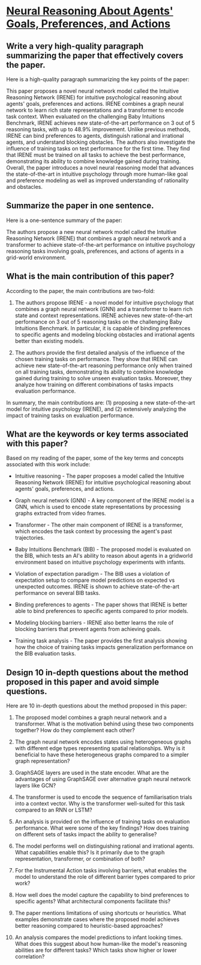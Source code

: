 # [Neural Reasoning About Agents' Goals, Preferences, and Actions](https://arxiv.org/abs/2312.07122)

## Write a very high-quality paragraph summarizing the paper that effectively covers the paper.

 Here is a high-quality paragraph summarizing the key points of the paper:

This paper proposes a novel neural network model called the Intuitive Reasoning Network (IRENE) for intuitive psychological reasoning about agents' goals, preferences and actions. IRENE combines a graph neural network to learn rich state representations and a transformer to encode task context. When evaluated on the challenging Baby Intuitions Benchmark, IRENE achieves new state-of-the-art performance on 3 out of 5 reasoning tasks, with up to 48.9% improvement. Unlike previous methods, IRENE can bind preferences to agents, distinguish rational and irrational agents, and understand blocking obstacles. The authors also investigate the influence of training tasks on test performance for the first time. They find that IRENE must be trained on all tasks to achieve the best performance, demonstrating its ability to combine knowledge gained during training. Overall, the paper introduces a novel neural reasoning model that advances the state-of-the-art in intuitive psychology through more human-like goal and preference modeling as well as improved understanding of rationality and obstacles.


## Summarize the paper in one sentence.

 Here is a one-sentence summary of the paper:

The authors propose a new neural network model called the Intuitive Reasoning Network (IRENE) that combines a graph neural network and a transformer to achieve state-of-the-art performance on intuitive psychology reasoning tasks involving goals, preferences, and actions of agents in a grid-world environment.


## What is the main contribution of this paper?

 According to the paper, the main contributions are two-fold:

1. The authors propose IRENE - a novel model for intuitive psychology that combines a graph neural network (GNN) and a transformer to learn rich state and context representations. IRENE achieves new state-of-the-art performance on 3 out of 5 reasoning tasks on the challenging Baby Intuitions Benchmark. In particular, it is capable of binding preferences to specific agents and modeling blocking obstacles and irrational agents better than existing models.

2. The authors provide the first detailed analysis of the influence of the chosen training tasks on performance. They show that IRENE can achieve new state-of-the-art reasoning performance only when trained on all training tasks, demonstrating its ability to combine knowledge gained during training to solve unseen evaluation tasks. Moreover, they analyze how training on different combinations of tasks impacts evaluation performance.

In summary, the main contributions are: (1) proposing a new state-of-the-art model for intuitive psychology (IRENE), and (2) extensively analyzing the impact of training tasks on evaluation performance.


## What are the keywords or key terms associated with this paper?

 Based on my reading of the paper, some of the key terms and concepts associated with this work include:

- Intuitive reasoning - The paper proposes a model called the Intuitive Reasoning Network (IRENE) for intuitive psychological reasoning about agents' goals, preferences, and actions.

- Graph neural network (GNN) - A key component of the IRENE model is a GNN, which is used to encode state representations by processing graphs extracted from video frames.

- Transformer - The other main component of IRENE is a transformer, which encodes the task context by processing the agent's past trajectories.

- Baby Intuitions Benchmark (BIB) - The proposed model is evaluated on the BIB, which tests an AI's ability to reason about agents in a gridworld environment based on intuitive psychology experiments with infants.

- Violation of expectation paradigm - The BIB uses a violation of expectation setup to compare model predictions on expected vs unexpected outcomes. IRENE is shown to achieve state-of-the-art performance on several BIB tasks.

- Binding preferences to agents - The paper shows that IRENE is better able to bind preferences to specific agents compared to prior models.

- Modeling blocking barriers - IRENE also better learns the role of blocking barriers that prevent agents from achieving goals.

- Training task analysis - The paper provides the first analysis showing how the choice of training tasks impacts generalization performance on the BIB evaluation tasks.


## Design 10 in-depth questions about the method proposed in this paper and avoid simple questions.

 Here are 10 in-depth questions about the method proposed in this paper:

1) The proposed model combines a graph neural network and a transformer. What is the motivation behind using these two components together? How do they complement each other?

2) The graph neural network encodes states using heterogeneous graphs with different edge types representing spatial relationships. Why is it beneficial to have these heterogeneous graphs compared to a simpler graph representation? 

3) GraphSAGE layers are used in the state encoder. What are the advantages of using GraphSAGE over alternative graph neural network layers like GCN?

4) The transformer is used to encode the sequence of familiarisation trials into a context vector. Why is the transformer well-suited for this task compared to an RNN or LSTM?

5) An analysis is provided on the influence of training tasks on evaluation performance. What were some of the key findings? How does training on different sets of tasks impact the ability to generalise?

6) The model performs well on distinguishing rational and irrational agents. What capabilities enable this? Is it primarily due to the graph representation, transformer, or combination of both?

7) For the Instrumental Action tasks involving barriers, what enables the model to understand the role of different barrier types compared to prior work?

8) How well does the model capture the capability to bind preferences to specific agents? What architectural components facilitate this?

9) The paper mentions limitations of using shortcuts or heuristics. What examples demonstrate cases where the proposed model achieves better reasoning compared to heuristic-based approaches?  

10) An analysis compares the model predictions to infant looking times. What does this suggest about how human-like the model's reasoning abilities are for different tasks? Which tasks show higher or lower correlation?
